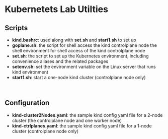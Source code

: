 # Kubernetets Lab Utilties

## Scripts

- **kind.bashrc**: used along with **set.sh** and **start1.sh** to set up
- **goplane.sh**: the script for shell access the kind controlplane node
  the shell environment for shell access of the kind controlplane node
- **set.sh**: the script to set up the Kubernetes environment, including convenience aliases and the related packages
- **setenv.sh**: set the environment variable on the Linux server that runs kind environment
- **start1.sh**: start a one-node kind cluster (controlplane node only)

<br/>

## Configuration

- **kind-cluster2Nodes.yaml**: the sample kind config yaml file for a 2-node cluster (the controlplane node and one worker node)
- **kind-ctrlplanes.yaml**: the sample kind config yaml file for a 1-node cluster (controlplane node only)
